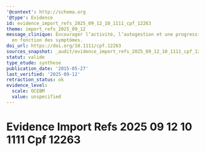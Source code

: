 ```yaml
---
'@context': http://schema.org
'@type': Evidence
id: evidence_import_refs_2025_09_12_10_1111_cpf_12263
theme: import_refs_2025_09_12
message_clinique: Encourager l’activité, l’autogestion et une progression graduée
  en fonction des symptômes.
doi_url: https://doi.org/10.1111/cpf.12263
sources_snapshot: _audit/evidence_import_refs_2025_09_12_10_1111_cpf_12263.json
statut: valide
type_etude: synthese
publication_date: '2015-05-27'
last_verified: '2025-09-12'
retraction_status: ok
evidence_level:
  scale: OCEBM
  value: unspecified
---
```

# Evidence Import Refs 2025 09 12 10 1111 Cpf 12263

